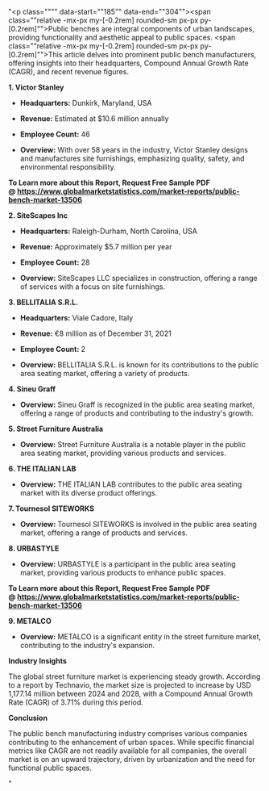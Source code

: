 "<p class="""" data-start=""185"" data-end=""304""><span class=""relative -mx-px my-[-0.2rem] rounded-sm px-px py-[0.2rem]"">Public benches are integral components of urban landscapes, providing functionality and aesthetic appeal to public spaces.</span> <span class=""relative -mx-px my-[-0.2rem] rounded-sm px-px py-[0.2rem]"">This article delves into prominent public bench manufacturers, offering insights into their headquarters, Compound Annual Growth Rate (CAGR), and recent revenue figures.</span></p>
<p class="""" data-start=""306"" data-end=""327""><strong data-start=""306"" data-end=""327"">1. Victor Stanley</strong></p>
<ul data-start=""329"" data-end=""775"">
<li class="""" data-start=""329"" data-end=""430"">
<p class="""" data-start=""331"" data-end=""430""><strong data-start=""331"" data-end=""348"">Headquarters:</strong> <span class=""relative -mx-px my-[-0.2rem] rounded-sm px-px py-[0.2rem]"">Dunkirk, Maryland, USA</span></p>
</li>
<li class="""" data-start=""431"" data-end=""527"">
<p class="""" data-start=""433"" data-end=""527""><strong data-start=""433"" data-end=""445"">Revenue:</strong> <span class=""relative -mx-px my-[-0.2rem] rounded-sm px-px py-[0.2rem]"">Estimated at $10.6 million annually</span></p>
</li>
<li class="""" data-start=""528"" data-end=""633"">
<p class="""" data-start=""530"" data-end=""633""><strong data-start=""530"" data-end=""549"">Employee Count:</strong> <span class=""relative -mx-px my-[-0.2rem] rounded-sm px-px py-[0.2rem]"">46</span></p>
</li>
<li class="""" data-start=""634"" data-end=""775"">
<p class="""" data-start=""636"" data-end=""775""><strong data-start=""636"" data-end=""649"">Overview:</strong> <span class=""relative -mx-px my-[-0.2rem] rounded-sm px-px py-[0.2rem]"">With over 58 years in the industry, Victor Stanley designs and manufactures site furnishings, emphasizing quality, safety, and environmental responsibility.</span></p>
</li>
</ul>
<p><span class=""relative -mx-px my-[-0.2rem] rounded-sm px-px py-[0.2rem]""><strong>To Learn more about this Report, Request Free Sample PDF @&nbsp;<a href=""https://www.globalmarketstatistics.com/market-reports/public-bench-market-13506"">https://www.globalmarketstatistics.com/market-reports/public-bench-market-13506</a></strong></span></p>
<p class="""" data-start=""777"" data-end=""798""><strong data-start=""777"" data-end=""798"">2. SiteScapes Inc</strong></p>
<ul data-start=""800"" data-end=""1256"">
<li class="""" data-start=""800"" data-end=""905"">
<p class="""" data-start=""802"" data-end=""905""><strong data-start=""802"" data-end=""819"">Headquarters:</strong> <span class=""relative -mx-px my-[-0.2rem] rounded-sm px-px py-[0.2rem]"">Raleigh-Durham, North Carolina, USA</span></p>
</li>
<li class="""" data-start=""906"" data-end=""1006"">
<p class="""" data-start=""908"" data-end=""1006""><strong data-start=""908"" data-end=""920"">Revenue:</strong> <span class=""relative -mx-px my-[-0.2rem] rounded-sm px-px py-[0.2rem]"">Approximately $5.7 million per year</span></p>
</li>
<li class="""" data-start=""1007"" data-end=""1114"">
<p class="""" data-start=""1009"" data-end=""1114""><strong data-start=""1009"" data-end=""1028"">Employee Count:</strong> <span class=""relative -mx-px my-[-0.2rem] rounded-sm px-px py-[0.2rem]"">28</span></p>
</li>
<li class="""" data-start=""1115"" data-end=""1256"">
<p class="""" data-start=""1117"" data-end=""1256""><strong data-start=""1117"" data-end=""1130"">Overview:</strong> <span class=""relative -mx-px my-[-0.2rem] rounded-sm px-px py-[0.2rem]"">SiteScapes LLC specializes in construction, offering a range of services with a focus on site furnishings.</span> </p>
</li>
</ul>
<p class="""" data-start=""1258"" data-end=""1282""><strong data-start=""1258"" data-end=""1282"">3. BELLITALIA S.R.L.</strong></p>
<ul data-start=""1284"" data-end=""1740"">
<li class="""" data-start=""1284"" data-end=""1389"">
<p class="""" data-start=""1286"" data-end=""1389""><strong data-start=""1286"" data-end=""1303"">Headquarters:</strong> <span class=""relative -mx-px my-[-0.2rem] rounded-sm px-px py-[0.2rem]"">Viale Cadore, Italy</span></p>
</li>
<li class="""" data-start=""1390"" data-end=""1490"">
<p class="""" data-start=""1392"" data-end=""1490""><strong data-start=""1392"" data-end=""1404"">Revenue:</strong> <span class=""relative -mx-px my-[-0.2rem] rounded-sm px-px py-[0.2rem]"">&euro;8 million as of December 31, 2021</span></p>
</li>
<li class="""" data-start=""1491"" data-end=""1598"">
<p class="""" data-start=""1493"" data-end=""1598""><strong data-start=""1493"" data-end=""1512"">Employee Count:</strong> <span class=""relative -mx-px my-[-0.2rem] rounded-sm px-px py-[0.2rem]"">2</span></p>
</li>
<li class="""" data-start=""1599"" data-end=""1740"">
<p class="""" data-start=""1601"" data-end=""1740""><strong data-start=""1601"" data-end=""1614"">Overview:</strong> <span class=""relative -mx-px my-[-0.2rem] rounded-sm px-px py-[0.2rem]"">BELLITALIA S.R.L. is known for its contributions to the public area seating market, offering a variety of products.</span></p>
</li>
</ul>
<p class="""" data-start=""1742"" data-end=""1760""><strong data-start=""1742"" data-end=""1760"">4. Sineu Graff</strong></p>
<ul data-start=""1762"" data-end=""1903"">
<li class="""" data-start=""1762"" data-end=""1903"">
<p class="""" data-start=""1764"" data-end=""1903""><strong data-start=""1764"" data-end=""1777"">Overview:</strong> <span class=""relative -mx-px my-[-0.2rem] rounded-sm px-px py-[0.2rem]"">Sineu Graff is recognized in the public area seating market, offering a range of products and contributing to the industry's growth.</span></p>
</li>
</ul>
<p class="""" data-start=""1905"" data-end=""1938""><strong data-start=""1905"" data-end=""1938"">5. Street Furniture Australia</strong></p>
<ul data-start=""1940"" data-end=""2081"">
<li class="""" data-start=""1940"" data-end=""2081"">
<p class="""" data-start=""1942"" data-end=""2081""><strong data-start=""1942"" data-end=""1955"">Overview:</strong> <span class=""relative -mx-px my-[-0.2rem] rounded-sm px-px py-[0.2rem]"">Street Furniture Australia is a notable player in the public area seating market, providing various products and services.</span> </p>
</li>
</ul>
<p class="""" data-start=""2083"" data-end=""2105""><strong data-start=""2083"" data-end=""2105"">6. THE ITALIAN LAB</strong></p>
<ul data-start=""2107"" data-end=""2248"">
<li class="""" data-start=""2107"" data-end=""2248"">
<p class="""" data-start=""2109"" data-end=""2248""><strong data-start=""2109"" data-end=""2122"">Overview:</strong> <span class=""relative -mx-px my-[-0.2rem] rounded-sm px-px py-[0.2rem]"">THE ITALIAN LAB contributes to the public area seating market with its diverse product offerings.</span></p>
</li>
</ul>
<p class="""" data-start=""2250"" data-end=""2276""><strong data-start=""2250"" data-end=""2276"">7. Tournesol SITEWORKS</strong></p>
<ul data-start=""2278"" data-end=""2419"">
<li class="""" data-start=""2278"" data-end=""2419"">
<p class="""" data-start=""2280"" data-end=""2419""><strong data-start=""2280"" data-end=""2293"">Overview:</strong> <span class=""relative -mx-px my-[-0.2rem] rounded-sm px-px py-[0.2rem]"">Tournesol SITEWORKS is involved in the public area seating market, offering a range of products and services.</span></p>
</li>
</ul>
<p class="""" data-start=""2421"" data-end=""2437""><strong data-start=""2421"" data-end=""2437"">8. URBASTYLE</strong></p>
<ul data-start=""2439"" data-end=""2580"">
<li class="""" data-start=""2439"" data-end=""2580"">
<p class="""" data-start=""2441"" data-end=""2580""><strong data-start=""2441"" data-end=""2454"">Overview:</strong> <span class=""relative -mx-px my-[-0.2rem] rounded-sm px-px py-[0.2rem]"">URBASTYLE is a participant in the public area seating market, providing various products to enhance public spaces.</span> </p>
</li>
</ul>
<p><strong>To Learn more about this Report, Request Free Sample PDF @&nbsp;<a href=""https://www.globalmarketstatistics.com/market-reports/public-bench-market-13506"">https://www.globalmarketstatistics.com/market-reports/public-bench-market-13506</a></strong></p>
<p class="""" data-start=""2582"" data-end=""2596""><strong data-start=""2582"" data-end=""2596"">9. METALCO</strong></p>
<ul data-start=""2598"" data-end=""2739"">
<li class="""" data-start=""2598"" data-end=""2739"">
<p class="""" data-start=""2600"" data-end=""2739""><strong data-start=""2600"" data-end=""2613"">Overview:</strong> <span class=""relative -mx-px my-[-0.2rem] rounded-sm px-px py-[0.2rem]"">METALCO is a significant entity in the street furniture market, contributing to the industry's expansion.</span></p>
</li>
</ul>
<p class="""" data-start=""2741"" data-end=""2762""><strong data-start=""2741"" data-end=""2762"">Industry Insights</strong></p>
<p class="""" data-start=""2764"" data-end=""2929""><span class=""relative -mx-px my-[-0.2rem] rounded-sm px-px py-[0.2rem]"">The global street furniture market is experiencing steady growth.</span> <span class=""relative -mx-px my-[-0.2rem] rounded-sm px-px py-[0.2rem]"">According to a report by Technavio, the market size is projected to increase by USD 1,177.14 million between 2024 and 2028, with a Compound Annual Growth Rate (CAGR) of 3.71% during this period.</span>&nbsp;</p>
<p class="""" data-start=""2931"" data-end=""2945""><strong data-start=""2931"" data-end=""2945"">Conclusion</strong></p>
<p class="""" data-start=""2947"" data-end=""3072""><span class=""relative -mx-px my-[-0.2rem] rounded-sm px-px py-[0.2rem]"">The public bench manufacturing industry comprises various companies contributing to the enhancement of urban spaces.</span> <span class=""relative -mx-px my-[-0.2rem] rounded-sm px-px py-[0.2rem]"">While specific financial metrics like CAGR are not readily available for all companies, the overall market is on an upward trajectory, driven by urbanization and the need for functional public spaces.</span></p>"
